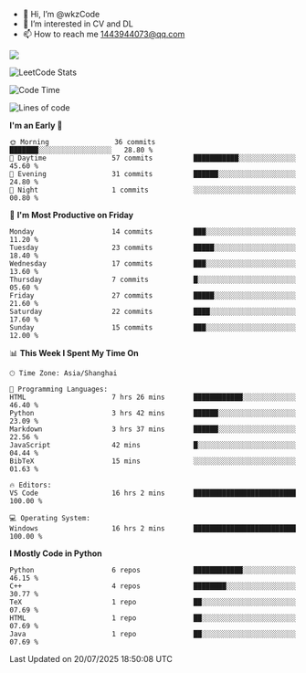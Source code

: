 - 👋 Hi, I’m @wkzCode
- 👀 I’m interested in CV and DL
- 📫 How to reach me 1443944073@qq.com  
<a href="https://github.com/anuraghazra/github-readme-stats">
  <img align="center" src="https://github-readme-stats.vercel.app/api?username=wkzCode&show_icons=true" />
</a>  

![LeetCode Stats](https://leetcard.jacoblin.cool/wkzCode?theme=wtf&font=Tajawal&ext=activity&site=cn)

<!---
[![Anurag's GitHub stats](https://github-readme-stats.vercel.app/api?username=wkzCode&show_icons=true)](https://github.com/anuraghazra/github-readme-stats)
[![Top Langs](https://github-readme-stats.vercel.app/api/top-langs/?username=wkzCode)](https://github.com/anuraghazra/github-readme-stats)
<!--START_SECTION:waka-->
![Code Time](http://img.shields.io/badge/Code%20Time-129%20hrs%2014%20mins-blue)

![Lines of code](https://img.shields.io/badge/From%20Hello%20World%20I%27ve%20Written-23.0%20thousand%20lines%20of%20code-blue)

**I'm an Early 🐤** 

```text
🌞 Morning                36 commits          ███████░░░░░░░░░░░░░░░░░░   28.80 % 
🌆 Daytime                57 commits          ███████████░░░░░░░░░░░░░░   45.60 % 
🌃 Evening                31 commits          ██████░░░░░░░░░░░░░░░░░░░   24.80 % 
🌙 Night                  1 commits           ░░░░░░░░░░░░░░░░░░░░░░░░░   00.80 % 
```
📅 **I'm Most Productive on Friday** 

```text
Monday                   14 commits          ███░░░░░░░░░░░░░░░░░░░░░░   11.20 % 
Tuesday                  23 commits          █████░░░░░░░░░░░░░░░░░░░░   18.40 % 
Wednesday                17 commits          ███░░░░░░░░░░░░░░░░░░░░░░   13.60 % 
Thursday                 7 commits           █░░░░░░░░░░░░░░░░░░░░░░░░   05.60 % 
Friday                   27 commits          █████░░░░░░░░░░░░░░░░░░░░   21.60 % 
Saturday                 22 commits          ████░░░░░░░░░░░░░░░░░░░░░   17.60 % 
Sunday                   15 commits          ███░░░░░░░░░░░░░░░░░░░░░░   12.00 % 
```


📊 **This Week I Spent My Time On** 

```text
🕑︎ Time Zone: Asia/Shanghai

💬 Programming Languages: 
HTML                     7 hrs 26 mins       ████████████░░░░░░░░░░░░░   46.40 % 
Python                   3 hrs 42 mins       ██████░░░░░░░░░░░░░░░░░░░   23.09 % 
Markdown                 3 hrs 37 mins       ██████░░░░░░░░░░░░░░░░░░░   22.56 % 
JavaScript               42 mins             █░░░░░░░░░░░░░░░░░░░░░░░░   04.44 % 
BibTeX                   15 mins             ░░░░░░░░░░░░░░░░░░░░░░░░░   01.63 % 

🔥 Editors: 
VS Code                  16 hrs 2 mins       █████████████████████████   100.00 % 

💻 Operating System: 
Windows                  16 hrs 2 mins       █████████████████████████   100.00 % 
```

**I Mostly Code in Python** 

```text
Python                   6 repos             ████████████░░░░░░░░░░░░░   46.15 % 
C++                      4 repos             ████████░░░░░░░░░░░░░░░░░   30.77 % 
TeX                      1 repo              ██░░░░░░░░░░░░░░░░░░░░░░░   07.69 % 
HTML                     1 repo              ██░░░░░░░░░░░░░░░░░░░░░░░   07.69 % 
Java                     1 repo              ██░░░░░░░░░░░░░░░░░░░░░░░   07.69 % 
```




 Last Updated on 20/07/2025 18:50:08 UTC
<!--END_SECTION:waka-->
<!---
wkzCode/wkzCode is a ✨ special ✨ repository because its `README.md` (this file) appears on your GitHub profile.
You can click the Preview link to take a look at your changes.
--->

